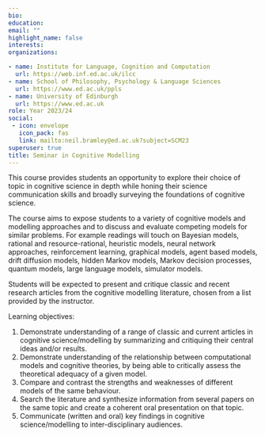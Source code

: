 ```yaml
---
bio: 
education:
email: ""
highlight_name: false
interests:
organizations:

- name: Institute for Language, Cognition and Computation
  url: https://web.inf.ed.ac.uk/ilcc
- name: School of Philosophy, Psychology & Language Sciences
  url: https://www.ed.ac.uk/ppls
- name: University of Edinburgh
  url: https://www.ed.ac.uk
role: Year 2023/24
social:
 - icon: envelope
   icon_pack: fas
   link: mailto:neil.bramley@ed.ac.uk?subject=SCM23
superuser: true
title: Seminar in Cognitive Modelling
---
```


This course provides students an opportunity to explore their choice of topic in cognitive science in depth while honing their science communication skills and broadly surveying the foundations of cognitive science.

The course aims to expose students to a variety of cognitive models and modelling approaches  and to discuss and evaluate competing models for similar problems. For example readings will touch on Bayesian models, rational and resource-rational, heuristic models, neural network approaches, reinforcement learning, graphical models, agent based models, drift diffusion models, hidden Markov models, Markov decision processes, quantum models, large language models, simulator models. 

Students will be expected to present and critique classic and recent research articles from the cognitive modelling literature, chosen from a list provided by the instructor.

Learning objectives:

1. Demonstrate understanding of a range of classic and current articles in cognitive science/modelling by summarizing and critiquing their central ideas and/or results.
2. Demonstrate understanding of the relationship between computational models and cognitive theories, by being able to critically assess the theoretical adequacy of a given model.
3. Compare and contrast the strengths and weaknesses of different models of the same behaviour.
4. Search the literature and synthesize information from several papers on the same topic and create a coherent oral presentation on that topic.
5. Communicate (written and oral) key findings in cognitive science/modelling to inter-disciplinary audiences.
